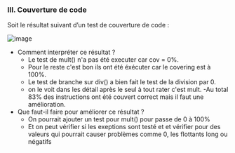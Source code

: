### III. Couverture de code

Soit le résultat suivant d’un test de couverture de code :

![image](https://github.com/user-attachments/assets/ac3c8f7f-4f9f-4641-95c1-1dc7ce771455)

- Comment interpréter ce résultat ?
  - Le test de mult() n'a pas été executer car cov = 0%.
  - Pour le reste c'est bon ils ont été éxécuter car le covering est à 100%.
  - Le test de branche sur div() a bien fait le test de la division par 0.
  - on le voit dans les détail après le seul à tout rater c'est mult.
  -Au total 83% des instructions ont été couvert correct mais il faut une amélioration. 
- Que faut-il faire pour améliorer ce résultat ?
  - On pourrait ajouter un test pour mult() pour passe de 0 à 100%
  - Et on peut vérifier si les exeptions sont testé et et vérifier pour des valeurs qui pourrait causer problèmes comme 0, les flottants long ou négatifs
